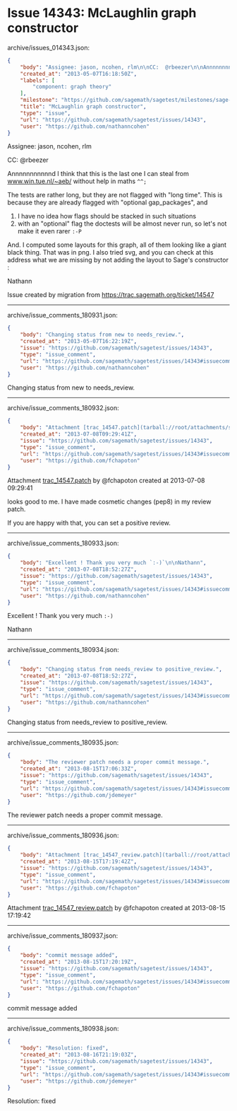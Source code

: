 # Issue 14343: McLaughlin graph constructor

archive/issues_014343.json:
```json
{
    "body": "Assignee: jason, ncohen, rlm\n\nCC:  @rbeezer\n\nAnnnnnnnnnnnd I think that this is the last one I can steal from www.win.tue.nl/~aeb/ without help in maths `^^;` \n\nThe tests are rather long, but they are not flagged with \"long time\". This is because they are already flagged with \"optional gap_packages\", and \n1) I have no idea how flags should be stacked in such situations\n2) with an \"optional\" flag the doctests will be almost never run, so let's not make it even rarer `:-P`\n\nAnd. I computed some layouts for this graph, all of them looking like a giant black thing. That was in png. I also tried svg, and you can check at this address what we are missing by not adding the layout to Sage's constructor :\n\n\nNathann\n\nIssue created by migration from https://trac.sagemath.org/ticket/14547\n\n",
    "created_at": "2013-05-07T16:18:50Z",
    "labels": [
        "component: graph theory"
    ],
    "milestone": "https://github.com/sagemath/sagetest/milestones/sage-5.12",
    "title": "McLaughlin graph constructor",
    "type": "issue",
    "url": "https://github.com/sagemath/sagetest/issues/14343",
    "user": "https://github.com/nathanncohen"
}
```
Assignee: jason, ncohen, rlm

CC:  @rbeezer

Annnnnnnnnnnd I think that this is the last one I can steal from www.win.tue.nl/~aeb/ without help in maths `^^;` 

The tests are rather long, but they are not flagged with "long time". This is because they are already flagged with "optional gap_packages", and 
1) I have no idea how flags should be stacked in such situations
2) with an "optional" flag the doctests will be almost never run, so let's not make it even rarer `:-P`

And. I computed some layouts for this graph, all of them looking like a giant black thing. That was in png. I also tried svg, and you can check at this address what we are missing by not adding the layout to Sage's constructor :


Nathann

Issue created by migration from https://trac.sagemath.org/ticket/14547





---

archive/issue_comments_180931.json:
```json
{
    "body": "Changing status from new to needs_review.",
    "created_at": "2013-05-07T16:22:19Z",
    "issue": "https://github.com/sagemath/sagetest/issues/14343",
    "type": "issue_comment",
    "url": "https://github.com/sagemath/sagetest/issues/14343#issuecomment-180931",
    "user": "https://github.com/nathanncohen"
}
```

Changing status from new to needs_review.



---

archive/issue_comments_180932.json:
```json
{
    "body": "Attachment [trac_14547.patch](tarball://root/attachments/some-uuid/ticket14547/trac_14547.patch) by @fchapoton created at 2013-07-08 09:29:41\n\nlooks good to me. I have made cosmetic changes (pep8) in my review patch.\n\nIf you are happy with that, you can set a positive review.",
    "created_at": "2013-07-08T09:29:41Z",
    "issue": "https://github.com/sagemath/sagetest/issues/14343",
    "type": "issue_comment",
    "url": "https://github.com/sagemath/sagetest/issues/14343#issuecomment-180932",
    "user": "https://github.com/fchapoton"
}
```

Attachment [trac_14547.patch](tarball://root/attachments/some-uuid/ticket14547/trac_14547.patch) by @fchapoton created at 2013-07-08 09:29:41

looks good to me. I have made cosmetic changes (pep8) in my review patch.

If you are happy with that, you can set a positive review.



---

archive/issue_comments_180933.json:
```json
{
    "body": "Excellent ! Thank you very much `:-)`\n\nNathann",
    "created_at": "2013-07-08T18:52:27Z",
    "issue": "https://github.com/sagemath/sagetest/issues/14343",
    "type": "issue_comment",
    "url": "https://github.com/sagemath/sagetest/issues/14343#issuecomment-180933",
    "user": "https://github.com/nathanncohen"
}
```

Excellent ! Thank you very much `:-)`

Nathann



---

archive/issue_comments_180934.json:
```json
{
    "body": "Changing status from needs_review to positive_review.",
    "created_at": "2013-07-08T18:52:27Z",
    "issue": "https://github.com/sagemath/sagetest/issues/14343",
    "type": "issue_comment",
    "url": "https://github.com/sagemath/sagetest/issues/14343#issuecomment-180934",
    "user": "https://github.com/nathanncohen"
}
```

Changing status from needs_review to positive_review.



---

archive/issue_comments_180935.json:
```json
{
    "body": "The reviewer patch needs a proper commit message.",
    "created_at": "2013-08-15T17:06:33Z",
    "issue": "https://github.com/sagemath/sagetest/issues/14343",
    "type": "issue_comment",
    "url": "https://github.com/sagemath/sagetest/issues/14343#issuecomment-180935",
    "user": "https://github.com/jdemeyer"
}
```

The reviewer patch needs a proper commit message.



---

archive/issue_comments_180936.json:
```json
{
    "body": "Attachment [trac_14547_review.patch](tarball://root/attachments/some-uuid/ticket14547/trac_14547_review.patch) by @fchapoton created at 2013-08-15 17:19:42",
    "created_at": "2013-08-15T17:19:42Z",
    "issue": "https://github.com/sagemath/sagetest/issues/14343",
    "type": "issue_comment",
    "url": "https://github.com/sagemath/sagetest/issues/14343#issuecomment-180936",
    "user": "https://github.com/fchapoton"
}
```

Attachment [trac_14547_review.patch](tarball://root/attachments/some-uuid/ticket14547/trac_14547_review.patch) by @fchapoton created at 2013-08-15 17:19:42



---

archive/issue_comments_180937.json:
```json
{
    "body": "commit message added",
    "created_at": "2013-08-15T17:20:19Z",
    "issue": "https://github.com/sagemath/sagetest/issues/14343",
    "type": "issue_comment",
    "url": "https://github.com/sagemath/sagetest/issues/14343#issuecomment-180937",
    "user": "https://github.com/fchapoton"
}
```

commit message added



---

archive/issue_comments_180938.json:
```json
{
    "body": "Resolution: fixed",
    "created_at": "2013-08-16T21:19:03Z",
    "issue": "https://github.com/sagemath/sagetest/issues/14343",
    "type": "issue_comment",
    "url": "https://github.com/sagemath/sagetest/issues/14343#issuecomment-180938",
    "user": "https://github.com/jdemeyer"
}
```

Resolution: fixed

